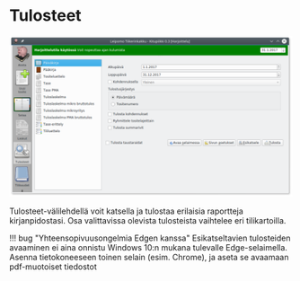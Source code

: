 # Tulosteet

![](tulosteet.png)

Tulosteet-välilehdellä voit katsella ja tulostaa erilaisia raportteja kirjanpidostasi. Osa valittavissa olevista tulosteista vaihtelee eri tilikartoilla.

!!! bug "Yhteensopivuusongelmia Edgen kanssa"
    Esikatseltavien tulosteiden avaaminen ei aina onnistu Windows 10:n mukana tulevalle Edge-selaimella. Asenna tietokoneeseen toinen selain (esim. Chrome), ja aseta se avaamaan pdf-muotoiset tiedostot
